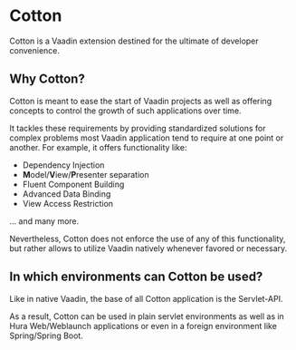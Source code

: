 # Cotton
Cotton is a Vaadin extension destined for the ultimate of developer convenience.

## Why Cotton?

Cotton is meant to ease the start of Vaadin projects as well as offering concepts to control the growth of such applications over time.
 
It tackles these requirements by providing standardized solutions for complex problems most Vaadin application tend to require at one point or another. For example, it offers functionality like:
- Dependency Injection
- **M**odel/**V**iew/**P**resenter separation
- Fluent Component Building
- Advanced Data Binding
- View Access Restriction

... and many more.

Nevertheless, Cotton does not enforce the use of any of this functionality, but rather allows to utilize Vaadin natively whenever favored or necessary.

## In which environments can Cotton be used?

Like in native Vaadin, the base of all Cotton application is the Servlet-API.
 
 As a result, Cotton can be used in plain servlet environments as well as in Hura Web/Weblaunch applications or even in a foreign environment like Spring/Spring Boot.